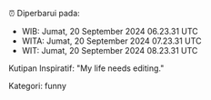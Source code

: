 ⏰ Diperbarui pada:
- WIB: Jumat, 20 September 2024 06.23.31 UTC
- WITA: Jumat, 20 September 2024 07.23.31 UTC
- WIT: Jumat, 20 September 2024 08.23.31 UTC

Kutipan Inspiratif:
"My life needs editing."


Kategori: funny

